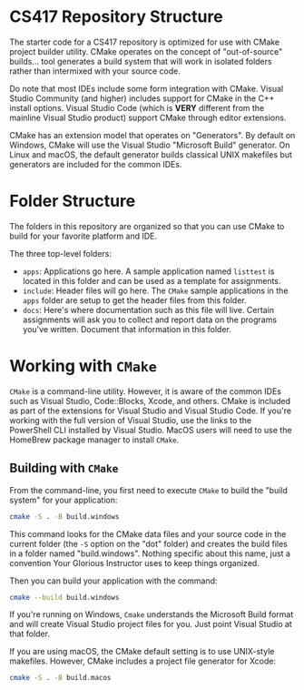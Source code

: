 CS417 Repository Structure
==================================
The starter code for a CS417 repository is optimized for use with CMake
project builder utility.  CMake operates on the concept of
"out-of-source" builds... tool generates a build system that will work
in isolated folders rather than intermixed with your source code.

Do note that most IDEs include some form integration with CMake.  Visual
Studio Community (and higher) includes support for CMake in the C++
install options.   Visual Studio Code (which is **VERY** different from
the mainline Visual Studio product) support CMake through editor
extensions.   

CMake has an extension model that operates on "Generators".  By default
on Windows, CMake will use the Visual Studio "Microsoft Build"
generator.  On Linux and macOS, the default generator builds classical
UNIX makefiles but generators are included for the common IDEs. 

# Folder Structure

The folders in this repository are organized so that you can use CMake
to build for your favorite platform and IDE. 

The three top-level folders:
- `apps`: Applications go here.  A sample application named `listtest`
  is located in this folder and can be used as a template for
  assignments.
- `include`:  Header files will go here.  The `CMake` sample
  applications in the `apps` folder are setup to get the header files
  from this folder.
- `docs`: Here's where documentation such as this file will live.
  Certain assignments will ask you to collect and report data on the
  programs you've written.  Document that information in this folder.
  
# Working with `CMake`

`CMake` is a command-line utility.  However, it is aware of the common
IDEs such as Visual Studio, Code::Blocks, Xcode, and others.  CMake is
included as part of the extensions for Visual Studio and Visual Studio
Code.  If you're working with the full version of Visual Studio,  use
the links to the PowerShell CLI installed by Visual Studio.  MacOS users
will need to use the HomeBrew package manager to install `CMake`.

## Building with `CMake`

From the command-line, you first need to execute `CMake` to build the
"build system" for your application:

```sh
cmake -S . -B build.windows
```

This command looks for the CMake data files and your source code in the
current folder (the `-S` option on the "dot" folder) and creates the
build files in a folder named "build.windows".   Nothing specific about
this name, just a convention Your Glorious Instructor uses to keep
things organized.  

Then you can build your application with the command:

```sh
cmake --build build.windows
```

If you're running on Windows, `Cmake` understands the Microsoft Build
format and will create Visual Studio project files for you.  Just point
Visual Studio at that folder.  

If you are using macOS, the CMake default setting is to use UNIX-style
makefiles. However, CMake includes a project file generator for Xcode:

```sh
cmake -S . -B build.macos
```


